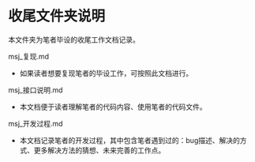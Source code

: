 # 收尾文件夹说明

本文件夹为笔者毕设的收尾工作文档记录。

msj_复现.md

* 如果读者想要复现笔者的毕设工作，可按照此文档进行。

msj_接口说明.md

* 本文档便于读者理解笔者的代码内容、使用笔者的代码文件。

msj_开发过程.md

* 本文档记录笔者的开发过程，其中包含笔者遇到过的：bug描述、解决的方式、更多解决方法的猜想、未来完善的工作点。

